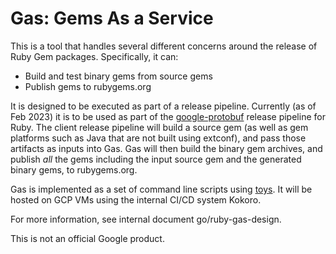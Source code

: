 # Gas: Gems As a Service

This is a tool that handles several different concerns around the release of
Ruby Gem packages. Specifically, it can:

* Build and test binary gems from source gems
* Publish gems to rubygems.org

It is designed to be executed as part of a release pipeline. Currently (as of
Feb 2023) it is to be used as part of the
[google-protobuf](https://github.com/protocolbuffers/protobuf) release
pipeline for Ruby. The client release pipeline will build a source gem (as well
as gem platforms such as Java that are not built using extconf), and pass those
artifacts as inputs into Gas. Gas will then build the binary gem archives, and
publish _all_ the gems including the input source gem and the generated binary
gems, to rubygems.org.

Gas is implemented as a set of command line scripts using
[toys](https://github.com/dazuma/toys). It will be hosted on GCP VMs using the
internal CI/CD system Kokoro.

For more information, see internal document go/ruby-gas-design.

This is not an official Google product.
